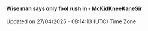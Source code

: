 #### Wise man says only fool rush in - McKidKneeKaneSir
Updated on 27/04/2025 - 08:14:13 (UTC) Time Zone
